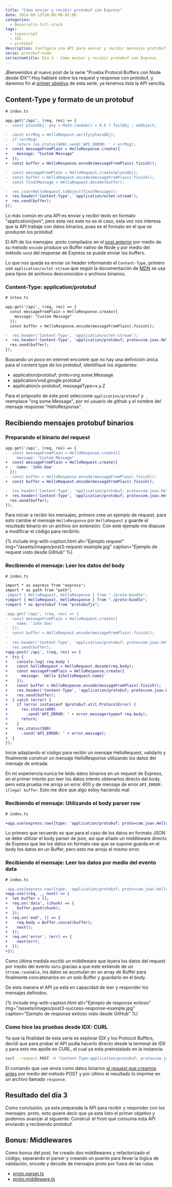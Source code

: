 ```yaml
---
title: "Cómo enviar y recibir protobuf con Express"
date: 2024-08-13T20:00:00-05:00
categories:
  - Desarrollo-full-stack
tags:
  - typescript
  - IDX
  - protobuf
description: Configura una API para enviar y recibir mensajes protobuf con Node.js y Express. Aprende sobre Content-Type, headers, y pruebas con CURL.
serie: protobuf-node
serieitemtitle: Día 3 - Cómo enviar y recibir protobuf con Express
---
```


¡Bienvenidos al nuevo post de la serie "Prueba Protocol Buffers con Node desde IDX"! Hoy hablaré sobre los request y response con protobuf, y daremos fin al [primer objetivo](https://joav.github.io/desarrollando-al-desarrollador/categorias/desarrollo-full-stack/prueba-protobuf-node-dia-1/#objetivos) de esta seríe, ya tenemos lista la API sencilla.

## Content-Type y formato de un protobuf

```diff
# index.ts

app.get('/api', (req, res) => {
-  const plainObj: any = Math.random() > 0.5 ? failObj : okObject;

-  const errMsg = HelloRequest.verify(plainObj);
-  if (errMsg)
-    return res.status(400).send('API_ERROR: ' + errMsg);
+  const messageFromPlain = HelloResponse.create({
+    message: "Custom Message"
+  });
+  const buffer = HelloResponse.encode(messageFromPlain).finish();

-  const messageFromPlain = HelloRequest.create(plainObj);
-  const buffer = HelloRequest.encode(messageFromPlain).finish();
-  const finalMessage = HelloRequest.decode(buffer);

-  res.json(HelloRequest.toObject(finalMessage));
+  res.header('Content-Type', 'application/octet-stream');
+  res.send(buffer);
});
```

Lo más común en una API es enviar y recibir texto en formato "application/json", pero esta vez este no es el caso, esta vez nos interesa que la API trabaje con datos binarios, pues es el formato en el que se producen los protobuf.

El API de los mensajes .proto compilados en el [post anterior](https://joav.github.io/desarrollando-al-desarrollador/categorias/desarrollo-full-stack/compilar-mensajes-proto/) por medio de su metodo `encode` produce un Buffer nativo de Node y por medio del método `send` del response de Express se puede enviar los buffers.

Lo que nos queda es enviar un header informando el `Content-Type`, primero use `application/octet-stream` que según la documentación de [MDN](https://developer.mozilla.org/en-US/docs/Web/HTTP/Basics_of_HTTP/MIME_types/Common_types) se usa para tipos de archivos desconocidos o archivos binarios.

### Content-Type: application/protobuf

```diff
# intex.ts

app.get('/api', (req, res) => {
  const messageFromPlain = HelloResponse.create({
    message: "Custom Message"
  });
  const buffer = HelloResponse.encode(messageFromPlain).finish();

-  res.header('Content-Type', 'application/octet-stream');
+  res.header('Content-Type', 'application/protobuf; proto=com.joav.HelloResponse');
  res.send(buffer);
});
```

Buscando un poco en internet encontré que no hay una definición única para el content type de los protobuf, identifiqué los siguientes:
* application/protobuf; proto=org.some.Message
* application/vnd.google.protobuf
* application/x-protobuf; messageType=x.y.Z

Para el próposito de este post seleccione `application/protobuf` y reemplace "org.some.Message", por mi usuario de github y el nombre del mensaje response "HelloResponse".

## Recibiendo mensajes protobuf binarios

### Preparando el binario del request

```diff
app.get('/api', (req, res) => {
-  const messageFromPlain = HelloResponse.create({
-    message: "Custom Message"
+  const messageFromPlain = HelloRequest.create({
+    name: 'John Doe'
  });
-  const buffer = HelloResponse.encode(messageFromPlain).finish();
+  const buffer = HelloRequest.encode(messageFromPlain).finish();

-  res.header('Content-Type', 'application/protobuf; proto=com.joav.HelloResponse');
+  res.header('Content-Type', 'application/protobuf; proto=com.joav.HelloRequest');
  res.send(buffer);
});
```

Para iniciar a recibir los mensajes, primero cree un ejemplo de request, para esto cambie el mensaje `HelloResponse` por `HelloRequest` y guarde el resultado binario en un archivo sin extensión. Con este ejemplo me dispuse a modificar el código para recibirlo.

{% include img-with-caption.html alt="Ejemplo request" img="/assets/images/post3-request-example.jpg" caption="Ejemplo de request visto desde GitHub" %}

### Recibiendo el mensaje: Leer los datos del body

```diff
# index.ts

import * as express from "express";
import * as path from "path";
-import { HelloRequest, HelloResponse } from "./proto-bundle";
+import { HelloRequest, HelloResponse } from "./proto-bundle";
+import * as $protobuf from "protobufjs";

-app.get('/api', (req, res) => {
-  const messageFromPlain = HelloRequest.create({
-    name: 'John Doe'
-  });
-  const buffer = HelloRequest.encode(messageFromPlain).finish();
-
-  res.header('Content-Type', 'application/protobuf; proto=com.joav.HelloRequest');
-  res.send(buffer);
+app.post('/api', (req, res) => {
+  try {
+    console.log( req.body )
+    const helloRequest = HelloRequest.decode(req.body);
+    const messageFromPlain = HelloResponse.create({
+      message: `Hello ${helloRequest.name}`
+    });
+    const buffer = HelloResponse.encode(messageFromPlain).finish();
+    res.header('Content-Type', 'application/protobuf; proto=com.joav.HelloResponse');
+    res.send(buffer);
+  } catch (error) {
+    if (error instanceof $protobuf.util.ProtocolError) {
+      res.status(400)
+        .send('API_ERROR: ' + error.message+typeof req.body);
+      return;
+    }
+    res.status(500)
+      .send('API_ERROR: ' + error.message);
+  }
});
```

Inicie adaptando el código para recibir un mensaje HelloRequest, validarlo y finalmente construir un mensaje HelloResponse utilizando los datos del mensaje de entrada.

En mi experiencia nunca he leido datos binarios en un request de Express, en el primer intento por leer los datos intento obtenerlos directo del body, pero esta prueba me arroja un error 400 y de mensaje de error `API_ERROR: illegal buffer`. Esto me dice que algo estoy haciendo mal.

### Recibiendo el mensaje: Utilizando el body parser raw

```diff
# index.ts

+app.use(express.raw({type: 'application/protobuf; proto=com.joav.HelloRequest'}));
```

Lo primero que recuerdo es que para el caso de los datos en formato JSON se debe utilizar el body parser de json, así que añado un middleware directo de Express que lee los datos en formato raw que se supone guarda en el body los datos en un Buffer, pero esto me arrojo el mismo error.

### Recibiendo el mensaje: Leer los datos por medio del evento data

```diff
# index.ts

-app.use(express.raw({type: 'application/protobuf; proto=com.joav.HelloRequest'}));
+app.use((req, _, next) => {
+  let buffer = [];
+  req.on('data', (chunk) => {
+    buffer.push(chunk);
+  });
+  req.on('end', () => {
+    req.body = Buffer.concat(buffer);
+    next();
+  });
+  req.on('error', (err) => {
+    next(err);
+  });
+});
```

Como última medida escribi un middleware que leyera los datos del request por medio del evento `data` gracias a que este extiende de un `Stream.readable`, los datos se acumulan en un array de Buffer para finalmente concatenarlos en un solo Buffer y guardarlo en el body.

De esta manera el API ya está en capacidad de leer y responder los mensajes definidos.

{% include img-with-caption.html alt="Ejemplo de response exitoso" img="/assets/images/post3-success-response-example.jpg" caption="Ejemplo de response exitoso visto desde GitHub" %}

### Como hice las pruebas desde IDX: CURL

Ya que la finalidad de esta serie es explorar IDX y los Protocol Buffers, decidí que para probar el API podía hacerlo directo desde la terminal de IDX y para esto me apolle en CURL, el cual ya esta preinstalado en la instancia.

```bash
curl --request POST -H "Content-Type:application/protobuf; proto=com.joav.HelloRequest" --data-binary @examples/request  http://localhost:9002/api > response
```

El comando que use envía como datos binarios [el request que creamos antes](#preparando-el-binario-del-request) por medio del método POST y por último el resultado lo imprime en un archivo llamado `response`.

## Resultado del día 3

Como conclusión, ya esta preparada la API para recibir y responder con los mensajes .proto, esto quiere decir que ya esta listo el primer objetivo y podemos avanzar al siguiente: Construir el front que consuma esta API enviando y recibiendo protobuf.

## Bonus: Middlewares

Como bonus del post, he creado dos middlewares y refactorizado el código, separando el parser y creando un puente para llevar la lógica de validación, encode y decode de mensajes proto por fuera de las rutas.

* [proto.parser.ts](https://github.com/joav/poc-node-protobuf/blob/main/proto.parser.ts)
* [proto.middleware.ts](https://github.com/joav/poc-node-protobuf/blob/main/proto.middleware.ts)